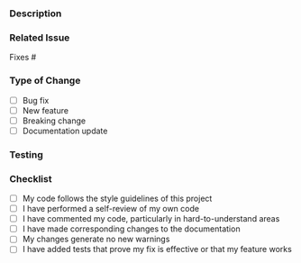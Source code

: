 ### Description
<!-- Describe your changes in detail -->

### Related Issue
<!-- Please link to the issue here -->
Fixes #

### Type of Change

- [ ] Bug fix
- [ ] New feature
- [ ] Breaking change
- [ ] Documentation update

### Testing
<!-- Please describe the tests you've added -->

### Checklist

- [ ] My code follows the style guidelines of this project
- [ ] I have performed a self-review of my own code
- [ ] I have commented my code, particularly in hard-to-understand areas
- [ ] I have made corresponding changes to the documentation
- [ ] My changes generate no new warnings
- [ ] I have added tests that prove my fix is effective or that my feature works
